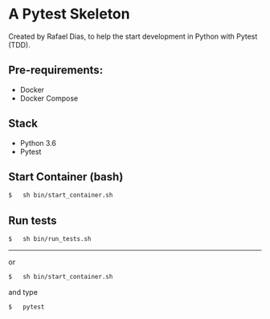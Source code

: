# A Pytest Skeleton

Created by Rafael Dias, to help the start development in Python with Pytest (TDD).

## Pre-requirements:

* Docker
* Docker Compose

## Stack

* Python 3.6
* Pytest

## Start Container (bash)

```sh
$   sh bin/start_container.sh
```

## Run tests

```sh
$   sh bin/run_tests.sh
```
---
or 

```sh
$   sh bin/start_container.sh
```
and type
```sh
$   pytest
```

